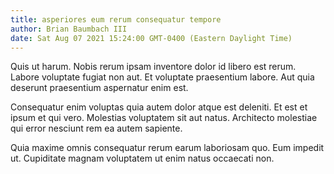 ```yaml
---
title: asperiores eum rerum consequatur tempore
author: Brian Baumbach III
date: Sat Aug 07 2021 15:24:00 GMT-0400 (Eastern Daylight Time)
---
```

Quis ut harum. Nobis rerum ipsam inventore dolor id libero est rerum. Labore voluptate fugiat non aut. Et voluptate praesentium labore. Aut quia deserunt praesentium aspernatur enim est.

 Consequatur enim voluptas quia autem dolor atque est deleniti. Et est et ipsum et qui vero. Molestias voluptatem sit aut natus. Architecto molestiae qui error nesciunt rem ea autem sapiente.

 Quia maxime omnis consequatur rerum earum laboriosam quo. Eum impedit ut. Cupiditate magnam voluptatem ut enim natus occaecati non.